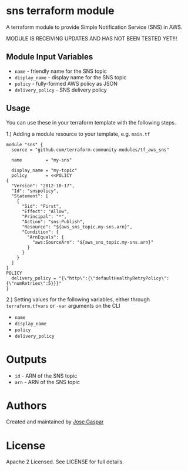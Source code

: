 sns terraform module
===========

A terraform module to provide Simple Notification Service (SNS) in AWS.

MODULE IS RECEIVING UPDATES AND HAS NOT BEEN TESTED YET!!!

Module Input Variables
----------------------

- `name` - friendly name for the SNS topic
- `display_name` - display name for the SNS topic
- `policy` - fully-formed AWS policy as JSON
- `delivery_policy` - SNS delivery policy

Usage
-----

You can use these in your terraform template with the following steps.

1.) Adding a module resource to your template, e.g. `main.tf`

```hcl
module "sns" {
  source = "github.com/terraform-community-modules/tf_aws_sns"

  name         = "my-sns"

  display_name = "my-topic"
  policy       = <<POLICY
{
  "Version": "2012-10-17",
  "Id": "snspolicy",
  "Statement": [
    {
      "Sid": "First",
      "Effect": "Allow",
      "Principal": "*",
      "Action": "sns:Publish",
      "Resource": "${aws_sns_topic.my-sns.arn}",
      "Condition": {
        "ArnEquals": {
          "aws:SourceArn": "${aws_sns_topic.my-sns.arn}"
        }
      }
    }
  ]
}
POLICY
  delivery_policy = "{\"http\":{\"defaultHealthyRetryPolicy\":{\"numRetries\":5}}}"
}
```

2.) Setting values for the following variables, either through `terraform.tfvars` or `-var` arguments on the CLI

- `name`
- `display_name`
- `policy`
- `delivery_policy`

Outputs
=======

 - `id` - ARN of the SNS topic
 - `arn` - ARN of the SNS topic

Authors
=======

Created and maintained by [Jose Gaspar](https://github.com/tuxpower)

License
=======

Apache 2 Licensed. See LICENSE for full details.
